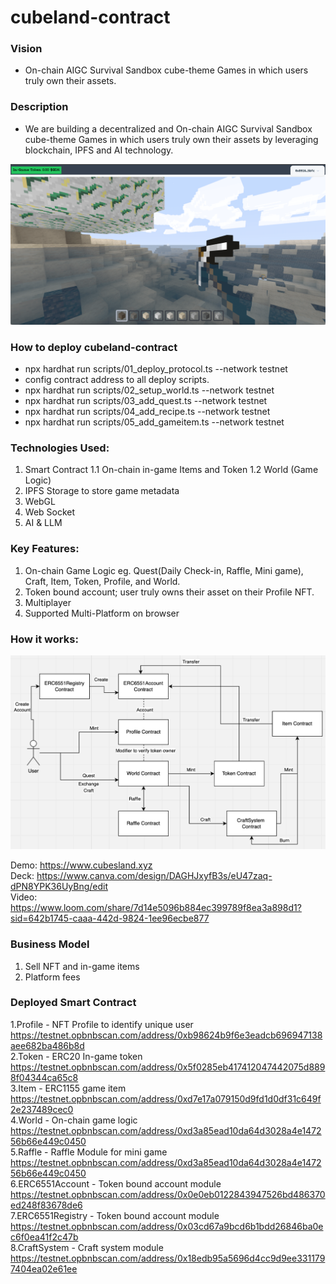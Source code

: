 # cubeland-contract

### Vision

* On-chain AIGC Survival Sandbox cube-theme Games in which users truly own their assets.

### Description

* We are building a decentralized and On-chain AIGC Survival Sandbox cube-theme Games in which users truly own their assets by leveraging blockchain, IPFS and AI technology.

![GUI](/gui.png "GUI")

### How to deploy cubeland-contract

* npx hardhat run scripts/01_deploy_protocol.ts --network testnet
* config contract address to all deploy scripts.
* npx hardhat run scripts/02_setup_world.ts --network testnet
* npx hardhat run scripts/03_add_quest.ts --network testnet
* npx hardhat run scripts/04_add_recipe.ts --network testnet
* npx hardhat run scripts/05_add_gameitem.ts --network testnet 

### Technologies Used:

1. Smart Contract
1.1 On-chain in-game Items and Token
1.2 World (Game Logic)
2. IPFS Storage to store game metadata
3. WebGL
4. Web Socket
5. AI & LLM

### Key Features:

1. On-chain Game Logic eg. Quest(Daily Check-in, Raffle, Mini game), Craft, Item, Token, Profile, and World.
2. Token bound account; user truly owns their asset on their Profile NFT.
3. Multiplayer
4. Supported Multi-Platform on browser

### How it works:
![How it works](/howitwork.png "How it works")

Demo:
https://www.cubesland.xyz \
Deck:
https://www.canva.com/design/DAGHJxyfB3s/eU47zaq-dPN8YPK36UyBng/edit \
Video:
https://www.loom.com/share/7d14e5096b884ec399789f8ea3a898d1?sid=642b1745-caaa-442d-9824-1ee96ecbe877


### Business Model
1. Sell NFT and in-game items
2. Platform fees

### Deployed Smart Contract
1.Profile - NFT Profile to identify unique user https://testnet.opbnbscan.com/address/0xb98624b9f6e3eadcb696947138aee682ba486b8d \
2.Token - ERC20 In-game token https://testnet.opbnbscan.com/address/0x5f0285eb417412047442075d8898f04344ca65c8 \
3.Item - ERC1155 game item https://testnet.opbnbscan.com/address/0xd7e17a079150d9fd1d0df31c649f2e237489cec0 \
4.World - On-chain game logic https://testnet.opbnbscan.com/address/0xd3a85ead10da64d3028a4e147256b66e449c0450 \
5.Raffle - Raffle Module for mini game https://testnet.opbnbscan.com/address/0xd3a85ead10da64d3028a4e147256b66e449c0450 \
6.ERC6551Account - Token bound account module https://testnet.opbnbscan.com/address/0x0e0eb0122843947526bd486370ed248f83678de6 \
7.ERC6551Registry - Token bound account module https://testnet.opbnbscan.com/address/0x03cd67a9bcd6b1bdd26846ba0ec6f0ea41f2c47b \
8.CraftSystem - Craft system module https://testnet.opbnbscan.com/address/0x18edb95a5696d4cc9d9ee3311797404ea02e61ee